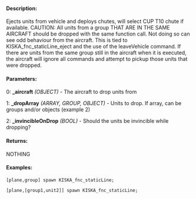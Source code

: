 #### Description:
Ejects units from vehicle and deploys chutes, will select CUP T10 chute if available. CAUTION: All units from a group THAT ARE IN THE SAME AIRCRAFT should be dropped with the same function call. Not doing so can see odd behaviour from the aircraft. This is tied to KISKA_fnc_staticLine_eject and the use of the leaveVehicle command. If there are units from the same group still in the aircraft when it is executed, the aircraft will ignore all commands and attempt to pickup those units that were dropped.

#### Parameters:
0: **_aircraft** *(OBJECT)* - The aircraft to drop units from

1: **_dropArray** *(ARRAY, GROUP, OBJECT)* - Units to drop. If array, can be groups and/or objects (example 2)

2: **_invincibleOnDrop** *(BOOL)* - Should the units be invincible while dropping?

#### Returns:
NOTHING

#### Examples:
```sqf
[plane,group] spawn KISKA_fnc_staticLine;
```
```sqf
[plane,[group1,unit2]] spawn KISKA_fnc_staticLine;
```

